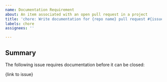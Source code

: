 ```yaml
---
name: Documentation Requirement
about: An item associated with an open pull request in a project
title: 'chore: Write documentation for {repo name} pull request #{issue number}'
labels: chore
assignees: ''

---
```


## Summary

The following issue requires documentation before it can be closed:

{link to issue}
